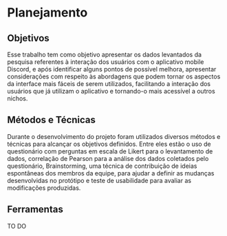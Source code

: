 # Planejamento

## Objetivos

Esse trabalho tem como objetivo apresentar os dados levantados da pesquisa referentes à interação dos usuários com o aplicativo mobile Discord,  e após identificar alguns pontos de possível melhora, apresentar considerações com respeito às abordagens que podem tornar os aspectos da interface mais fáceis de serem utilizados, facilitando a interação dos usuários que já utilizam o aplicativo e tornando-o mais acessível a outros nichos. 

## Métodos e Técnicas

Durante o desenvolvimento do projeto foram utilizados diversos métodos e técnicas para alcançar os objetivos definidos. Entre eles estão o uso de questionário com perguntas em escala de Likert para o levantamento de dados, correlação de Pearson para a análise dos dados coletados pelo questionário, Brainstorming, uma técnica de contribuição de ideias espontâneas dos membros da equipe, para ajudar a definir as mudanças desenvolvidas no protótipo e teste de usabilidade para avaliar as modificações produzidas.

## Ferramentas

TO DO